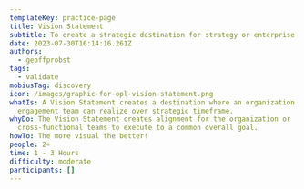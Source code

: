 ```yaml
---
templateKey: practice-page
title: Vision Statement
subtitle: To create a strategic destination for strategy or enterprise engagement
date: 2023-07-30T16:14:16.261Z
authors:
  - geoffprobst
tags:
  - validate
mobiusTag: discovery
icon: /images/graphic-for-opl-vision-statement.png
whatIs: A﻿ Vision Statement creates a destination where an organization or
  engagement team can realize over strategic timeframe.
whyDo: T﻿he Vision Statement creates alignment for the organization or
  cross-functional teams to execute to a common overall goal.
howTo: The more visual the better!
people: 2+
time: 1 - 3 Hours
difficulty: moderate
participants: []
---
```


